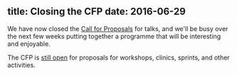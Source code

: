 title: Closing the CFP
date: 2016-06-29
---

We have now closed the  [Call for Proposals](/cfp/) for talks, and we'll be busy over the next few weeks putting together a programme that will be interesting and enjoyable.

The CFP is [still open](/cfp/) for proposals for workshops, clinics, sprints, and other activities.
